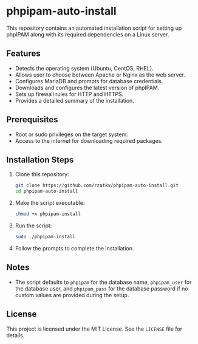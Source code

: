 # phpipam-auto-install

This repository contains an automated installation script for setting up phpIPAM along with its required dependencies on a Linux server.

## Features
- Detects the operating system (Ubuntu, CentOS, RHEL).
- Allows user to choose between Apache or Nginx as the web server.
- Configures MariaDB and prompts for database credentials.
- Downloads and configures the latest version of phpIPAM.
- Sets up firewall rules for HTTP and HTTPS.
- Provides a detailed summary of the installation.

## Prerequisites
- Root or sudo privileges on the target system.
- Access to the internet for downloading required packages.

## Installation Steps

1. Clone this repository:
    ```bash
    git clone https://github.com/rzatkv/phpipam-auto-install.git
    cd phpipam-auto-install
    ```

2. Make the script executable:
    ```bash
    chmod +x phpipam-install
    ```

3. Run the script:
    ```bash
    sudo ./phpipam-install
    ```

4. Follow the prompts to complete the installation.

## Notes
- The script defaults to `phpipam` for the database name, `phpipam_user` for the database user, and `phpipam_pass` for the database password if no custom values are provided during the setup.

## License
This project is licensed under the MIT License. See the `LICENSE` file for details.
